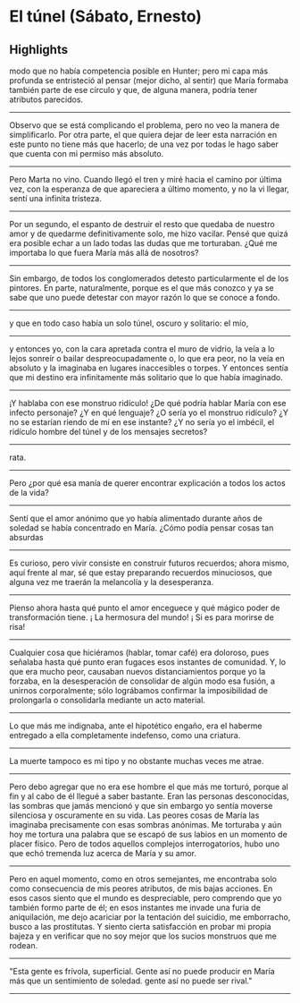 # **El túnel (Sábato, Ernesto)** 
## Highlights 

 modo que no había competencia posible en Hunter; pero mi capa más profunda se entristeció al pensar (mejor dicho, al sentir) que María formaba también parte de ese círculo y que, de alguna manera, podría tener atributos parecidos.


---


 Observo que se está complicando el problema, pero no veo la manera de simplificarlo. Por otra parte, el que quiera dejar de leer esta narración en este punto no tiene más que hacerlo; de una vez por todas le hago saber que cuenta con mi permiso más absoluto.


---


 Pero Marta no vino. Cuando llegó el tren y miré hacia el camino por última vez, con la esperanza de que apareciera a último momento, y no la vi llegar, sentí una infinita tristeza.


---


 Por un segundo, el espanto de destruir el resto que quedaba de nuestro amor y de quedarme definitivamente solo, me hizo vacilar. Pensé que quizá era posible echar a un lado todas las dudas que me torturaban. ¿Qué me importaba lo que fuera María más allá de nosotros?


---


 Sin embargo, de todos los conglomerados detesto particularmente el de los pintores. En parte, naturalmente, porque es el que más conozco y ya se sabe que uno puede detestar con mayor razón lo que se conoce a fondo.


---


 y que en todo caso había un solo túnel, oscuro y solitario: el mío,


---


 y entonces yo, con la cara apretada contra el muro de vidrio, la veía a lo lejos sonreír o bailar despreocupadamente o, lo que era peor, no la veía en absoluto y la imaginaba en lugares inaccesibles o torpes. Y entonces sentía que mi destino era infinitamente más solitario que lo que había imaginado.


---


 ¡Y hablaba con ese monstruo ridículo! ¿De qué podría hablar María con ese infecto personaje? ¿Y en qué lenguaje? ¿O sería yo el monstruo ridículo? ¿Y no se estarían riendo de mí en ese instante? ¿Y no sería yo el imbécil, el ridículo hombre del túnel y de los mensajes secretos?


---


 rata.


---


 Pero ¿por qué esa manía de querer encontrar explicación a todos los actos de la vida?


---


 Sentí que el amor anónimo que yo había alimentado durante años de soledad se había concentrado en María. ¿Cómo podía pensar cosas tan absurdas


---


 Es curioso, pero vivir consiste en construir futuros recuerdos; ahora mismo, aquí frente al mar, sé que estay preparando recuerdos minuciosos, que alguna vez me traerán la melancolía y la desesperanza.


---


 Pienso ahora hasta qué punto el amor enceguece y qué mágico poder de transformación tiene. ¡ La hermosura del mundo! ¡ Si es para morirse de risa!


---


 Cualquier cosa que hiciéramos (hablar, tomar café) era doloroso, pues señalaba hasta qué punto eran fugaces esos instantes de comunidad. Y, lo que era mucho peor, causaban nuevos distanciamientos porque yo la forzaba, en la desesperación de consolidar de algún modo esa fusión, a unirnos corporalmente; sólo lográbamos confirmar la imposibilidad de prolongarla o consolidarla mediante un acto material.


---


 Lo que más me indignaba, ante el hipotético engaño, era el haberme entregado a ella completamente indefenso, como una criatura.


---


 La muerte tampoco es mi tipo y no obstante muchas veces me atrae.


---


 Pero debo agregar que no era ese hombre el que más me torturó, porque al fin y al cabo de él llegué a saber bastante. Eran las personas desconocidas, las sombras que jamás mencionó y que sin embargo yo sentía moverse silenciosa y oscuramente en su vida. Las peores cosas de María las imaginaba precisamente con esas sombras anónimas. Me torturaba y aún hoy me tortura una palabra que se escapó de sus labios en un momento de placer físico. Pero de todos aquellos complejos interrogatorios, hubo uno que echó tremenda luz acerca de María y su amor.


---


 Pero en aquel momento, como en otros semejantes, me encontraba solo como consecuencia de mis peores atributos, de mis bajas acciones. En esos casos siento que el mundo es despreciable, pero comprendo que yo también formo parte de él; en esos instantes me invade una furia de aniquilación, me dejo acariciar por la tentación del suicidio, me emborracho, busco a las prostitutas. Y siento cierta satisfacción en probar mi propia bajeza y en verificar que no soy mejor que los sucios monstruos que me rodean.


---


 "Esta gente es frívola, superficial. Gente así no puede producir en María más que un sentimiento de soledad. gente así no puede ser rival."


---


